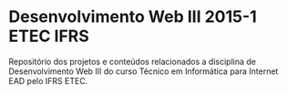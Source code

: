 # Desenvolvimento Web III 2015-1 ETEC IFRS

Repositório dos projetos e conteúdos relacionados a disciplina de Desenvolvimento Web III do curso Técnico em Informática para Internet EAD pelo IFRS ETEC.
